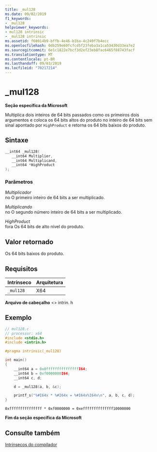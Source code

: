 ```yaml
---
title: _mul128
ms.date: 09/02/2019
f1_keywords:
- _mul128
helpviewer_keywords:
- mul128 intrinsic
- _mul128 intrinsic
ms.assetid: f68914b9-bffb-4e46-b1ba-4c249f7b4ecc
ms.openlocfilehash: 0db259e60fcfcd5f23feba3a1ca53430d33ea7e2
ms.sourcegitcommit: 6e1c1822e7bcf3d2ef23eb8fac6465f88743facf
ms.translationtype: MT
ms.contentlocale: pt-BR
ms.lasthandoff: 09/03/2019
ms.locfileid: "70217214"
---
```

# <a name="_mul128"></a>_mul128

**Seção específica da Microsoft**

Multiplica dois inteiros de 64 bits passados como os primeiros dois argumentos e coloca os 64 bits altos do produto no inteiro de 64 bits sem sinal apontado por `HighProduct` e retorna os 64 bits baixos do produto.

## <a name="syntax"></a>Sintaxe

```C
__int64 _mul128(
   __int64 Multiplier,
   __int64 Multiplicand,
   __int64 *HighProduct
);
```

### <a name="parameters"></a>Parâmetros

*Multiplicador*\
no O primeiro inteiro de 64 bits a ser multiplicado.

*Multiplicando*\
no O segundo número inteiro de 64 bits a ser multiplicado.

*HighProduct*\
fora Os 64 bits de alto nível do produto.

## <a name="return-value"></a>Valor retornado

Os 64 bits baixos do produto.

## <a name="requirements"></a>Requisitos

|Intrínseco|Arquitetura|
|---------------|------------------|
|`_mul128`|X64|

**Arquivo de cabeçalho** \<> intrin. h

## <a name="example"></a>Exemplo

```C
// mul128.c
// processor: x64
#include <stdio.h>
#include <intrin.h>

#pragma intrinsic(_mul128)

int main()
{
    __int64 a = 0x0fffffffffffffffI64;
    __int64 b = 0xf0000000I64;
    __int64 c, d;

    d = _mul128(a, b, &c);

    printf_s("%#I64x * %#I64x = %#I64x%I64x\n", a, b, c, d);
}
```

```Output
0xfffffffffffffff * 0xf0000000 = 0xeffffffffffffff10000000
```

**Fim da seção específica da Microsoft**

## <a name="see-also"></a>Consulte também

[Intrínsecos do compilador](../intrinsics/compiler-intrinsics.md)
